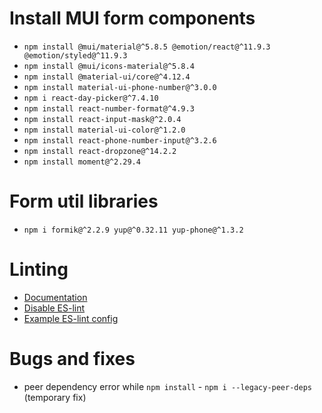 # Install MUI form components

- `npm install @mui/material@^5.8.5 @emotion/react@^11.9.3 @emotion/styled@^11.9.3`
- `npm install @mui/icons-material@^5.8.4`
- `npm install @material-ui/core@^4.12.4`
- `npm install material-ui-phone-number@^3.0.0`
- `npm i react-day-picker@^7.4.10`
- `npm install react-number-format@^4.9.3`
- `npm install react-input-mask@^2.0.4`
- `npm install material-ui-color@^1.2.0`
- `npm install react-phone-number-input@^3.2.6`
- `npm install react-dropzone@^14.2.2`
- `npm install moment@^2.29.4`

# Form util libraries

- `npm i formik@^2.2.9 yup@^0.32.11 yup-phone@^1.3.2`

# Linting

- [Documentation](https://eslint.org/docs/latest/user-guide/getting-started)
- [Disable ES-lint](https://stackoverflow.com/a/66719992)
- [Example ES-lint config](https://git.koehlerweb.org/frodovdr/kopano-webapp/src/commit/6ca45fd842c79085784b4977490df4c6f9e4a32c/.eslintrc.js)

# Bugs and fixes

- peer dependency error while `npm install` - `npm i --legacy-peer-deps` (temporary fix)
